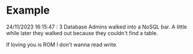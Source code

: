# Example

<!-- replace-with-date starts -->
24/11/2023 16:15:47 : 3 Database Admins walked into a NoSQL bar. A little while later they walked out because they couldn't find a table.
<!-- replace-with-date ends -->

<!-- replace-with-joke starts -->
If loving you is ROM I don't wanna read write.
<!-- replace-with-joke ends -->